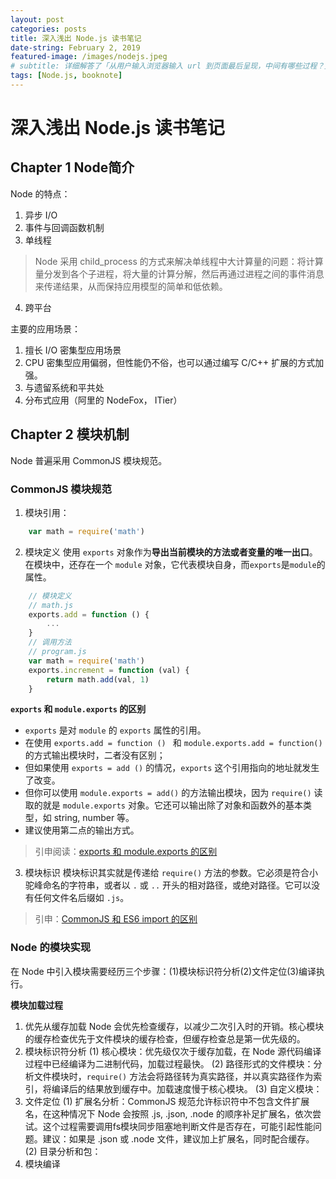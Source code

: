 ```yaml
---
layout: post
categories: posts
title: 深入浅出 Node.js 读书笔记
date-string: February 2, 2019
featured-image: /images/nodejs.jpeg
# subtitle: 详细解答了「从用户输入浏览器输入 url 到页面最后呈现，中间有哪些过程？」这一前端面试必问问题。
tags: [Node.js, booknote]
---
```


# 深入浅出 Node.js 读书笔记

## Chapter 1 Node简介

Node 的特点：
1. 异步 I/O
2. 事件与回调函数机制
3. 单线程
> Node 采用 child_process 的方式来解决单线程中大计算量的问题：将计算量分发到各个子进程，将大量的计算分解，然后再通过进程之间的事件消息来传递结果，从而保持应用模型的简单和低依赖。
4. 跨平台

主要的应用场景：
1. 擅长 I/O 密集型应用场景
2. CPU 密集型应用偏弱，但性能仍不俗，也可以通过编写 C/C++ 扩展的方式加强。
3. 与遗留系统和平共处
4. 分布式应用（阿里的 NodeFox， ITier）

## Chapter 2 模块机制
Node 普遍采用 CommonJS 模块规范。

### CommonJS 模块规范
1. 模块引用：
```js
    var math = require('math')
```

2. 模块定义
使用 `exports` 对象作为**导出当前模块的方法或者变量的唯一出口**。
在模块中，还存在一个 `module` 对象，它代表模块自身，而`exports`是`module`的属性。
```js
    // 模块定义
    // math.js
    exports.add = function () {
        ...
    }
    // 调用方法
    // program.js
    var math = require('math')
    exports.increment = function (val) {
        return math.add(val, 1)
    }
```

**`exports` 和 `module.exports` 的区别**

 - `exports` 是对 `module` 的 `exports` 属性的引用。
 - 在使用 `exports.add = function () ` 和 `module.exports.add = function()` 的方式输出模块时，二者没有区别；
 - 但如果使用 `exports = add ()` 的情况，`exports` 这个引用指向的地址就发生了改变。
 - 但你可以使用 `module.exports = add()` 的方法输出模块，因为 `require()` 读取的就是 `module.exports` 对象。它还可以输出除了对象和函数外的基本类型，如 string, number 等。
 - 建议使用第二点的输出方式。
> 引申阅读：[exports 和 module.exports 的区别](https://cnodejs.org/topic/5231a630101e574521e45ef8)


3. 模块标识
模块标识其实就是传递给 `require()` 方法的参数。它必须是符合小驼峰命名的字符串，或者以 `.` 或 `..` 开头的相对路径，或绝对路径。它可以没有任何文件名后缀如 `.js`。

> 引申：[CommonJS 和 ES6 import 的区别](https://wmaqingbo.github.io/blog/2017/09/15/ES6%E6%A8%A1%E5%9D%97-%E5%92%8C-CommonJS-%E7%9A%84%E5%8C%BA%E5%88%AB/)

### Node 的模块实现
在 Node 中引入模块需要经历三个步骤：(1)模块标识符分析(2)文件定位(3)编译执行。

**模块加载过程**
1. 优先从缓存加载
Node 会优先检查缓存，以减少二次引入时的开销。核心模块的缓存检查优先于文件模块的缓存检查，但缓存检查总是第一优先级的。
2. 模块标识符分析
    (1) 核心模块：优先级仅次于缓存加载，在 Node 源代码编译过程中已经编译为二进制代码，加载过程最快。
    (2) 路径形式的文件模块：分析文件模块时，`require()` 方法会将路径转为真实路径，并以真实路径作为索引，将编译后的结果放到缓存中。加载速度慢于核心模块。
    (3) 自定义模块：
3. 文件定位
    (1) 扩展名分析：CommonJS 规范允许标识符中不包含文件扩展名，在这种情况下 Node 会按照 .js, .json, .node 的顺序补足扩展名，依次尝试。这个过程需要调用fs模块同步阻塞地判断文件是否存在，可能引起性能问题。建议：如果是 .json 或 .node 文件，建议加上扩展名，同时配合缓存。
    (2) 目录分析和包：
4. 模块编译
